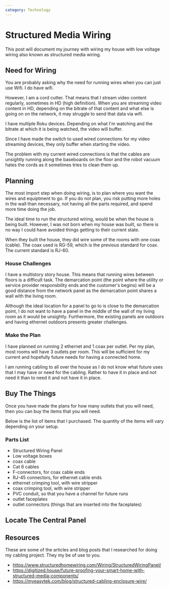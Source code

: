 ```yaml
---
category: Technology
---
```


# Structured Media Wiring

This post will document my journey with wiring my house with low voltage wiring
also known as structured media wiring. 

## Need for Wiring

You are probably asking why the need for running wires when you can just use 
Wifi. I do have wifi. 

However, I am a cord cutter. That means that I stream video content regularly, 
sometimes in HD (high definition). When you are streaming video content in 
HD, depending on the bitrate of that content and what else is going on on
the network, it may struggle to send that data via wifi. 

I have multiple Roku devices. Depending on what I'm watching and the bitrate
at which it is being watched, the video will buffer. 

Since I have made the switch to used wired connections for my video streaming 
devices, they only buffer when starting the video. 

The problem with my current wired connections is that the cables are
unsightly running along the baseboards on the floor and the robot vacuum 
hates the cords as it sometimes tries to clean them up. 

## Planning

The most import step when doing wiring, is to plan where you want the wires and
equiptment to go. If you do not plan, you risk putting more holes in the wall
than necessary, not having all the parts required, and spend more time doing 
the job. 

The ideal time to run the structured wiring, would be when the house is 
being built. However, I was not born when my house was built, so there is 
no way I could have avoided things getting to their current state.

When they built the house, they did wire some of the rooms with one coax (cable).
The coax used is RG-59, which is the previous standard for coax. The current
standard is RJ-60. 

### House Challenges

I have a multistory story house. This means that running wires between floors is 
a difficult task. The demarcation point (the point where the utility or 
service provider responsbility ends and the customer's begins) 
will be a good distance from the 
network panel as the demarcation point shares a wall with the living room.

Although the ideal location for a panel to go to is close to the demarcation 
point, I do not want to have a panel in the middle of the wall of my
living room as it would be unsightly. Furthermore, the existing panels are outdoors
and having ethernet outdoors presents greater challenges.

### Make the Plan 

I have planned on running 2 ethernet and 1 coax per outlet. Per my plan, most 
rooms will have 3 outlets per room. This will be sufficient for my current 
and hopefully future needs for having a connected home.

I am running cabling to all over the house as I do not know what future uses
that I may have or need for the cabling. Rather to have it in place and not 
need it than to need it and not have it in place.

## Buy The Things 

Once you have made the plans for how many outlets that you will need, then 
you can buy the items that you will need. 

Below is the list of items that I purchased. The quantity of the items will 
vary depending on your setup.

### Parts List

* Structured Wiring Panel 
* Low voltage boxes 
* coax cable 
* Cat 6 cables 
* F-connectors, for coax cable ends 
* RJ-45 connectors, for ethernet cable ends
* ethernet crimping tool, with wire stripper 
* coax crimping tool, with wire stripper
* PVC conduit, so that you have a channel for future runs 
* outlet faceplates
* outlet connectors (things that are inserted into the faceplates)

## Locate The Central Panel


## Resources

These are some of the articles and blog posts that I researched for doing 
my cabling project. They my be of use to you. 

* https://www.structuredhomewiring.com/Wiring/StructuredWiringPanel/
* https://digitized.house/future-proofing-your-smart-home-with-structured-media-components/
* https://myeasytek.com/blog/structured-cabling-enclosure-wire/
